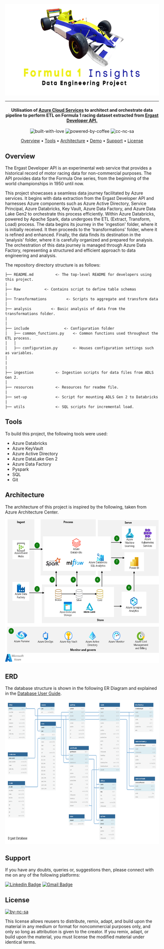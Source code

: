 <p align='center'>
<img src='https://github.com/waqarg2001/Formula1-Insights-DE/blob/master/resources/image.png' width=600 height=300 >
</p>

---

<h4 align='center'> Utilisation of <a href='https://azure.microsoft.com/en-us' target='_blank'>Azure Cloud Services</a> to architect and orchestrate data pipeline to perform ETL on Formula 1 racing dataset extracted from <a href='https://ergast.com/mrd/'>Ergast Developer API.</a> </h4>

<p align='center'>
<img src="https://i.ibb.co/KxfMMsP/built-with-love.png" alt="built-with-love" border="0">
<img src="https://i.ibb.co/MBDK1Pk/powered-by-coffee.png" alt="powered-by-coffee" border="0">
<img src="https://i.ibb.co/CtGqhQH/cc-nc-sa.png" alt="cc-nc-sa" border="0">
</p>

<p align="center">
  <a href="#overview">Overview</a> •
  <a href="#tools">Tools</a> •
  <a href="#architecture">Architecture</a> •
  <a href="#erd">Demo</a> •
  <a href="#support">Support</a> •
  <a href="#license">License</a>
</p>


## Overview

<p>The Ergast Developer API is an experimental web service that provides a historical record of motor racing data for non-commercial purposes. The API provides data for the Formula One series, from the beginning of the world championships in 1950 until now.</p>

This project showcases a seamless data journey facilitated by Azure services. It begins with data extraction from the Ergast Developer API and harnesses Azure components such as Azure Active Directory, Service Principal, Azure Databricks, Key Vault, Azure Data Factory, and Azure Data Lake Gen2 to orchestrate this process efficiently. Within Azure Databricks, powered by Apache Spark, data undergoes the ETL (Extract, Transform, Load) process. The data begins its journey in the 'ingestion' folder, where it is initially received. It then proceeds to the 'transformations' folder, where it is refined and enhanced. Finally, the data finds its destination in the 'analysis' folder, where it is carefully organized and prepared for analysis. The orchestration of this data journey is managed through Azure Data Factory, representing a structured and efficient approach to data engineering and analysis.

The repository directory structure is as follows:

```
├── README.md          <- The top-level README for developers using this project. 
| 
├── Raw           <- Contains script to define table schemas
| 
├── Transformations         <- Scripts to aggregate and transform data
│  
├── analysis         <- Basic analysis of data from the transformations folder.  
| 
│ 
├── include                <- Configuration folder 
│   ├── common_functions.py    <- Common functions used throughout the ETL process.
│   │ 
│   ├── configuration.py       <- Houses configuration settings such as variables.
│      
|         
|
├── ingestion          <- Ingestion scripts for data files from ADLS Gen 2.
│      
├── resources          <- Resources for readme file.
|
├── set-up             <- Script for mounting ADLS Gen 2 to Databricks
|         
├── utils              <- SQL scripts for incremental load.
```

## Tools 

To build this project, the following tools were used:

- Azure Databricks
- Azure KeyVault
- Azure Active Directory
- Azure DataLake Gen 2
- Azure Data Factory
- Pyspark
- SQL
- Git

## Architecture

The architecture of this project is inspired by the following, taken from Azure Architecture Center.

<p align='center'>
  <img src='https://github.com/waqarg2001/Formula1-Insights-DE/blob/master/resources/arch.png' height=470 width=600>
</p>  



## ERD

The database structure is shown in the following ER Diagram and explained in the <a href='http://ergast.com/docs/f1db_user_guide.txt' >Database User Guide</a>.

<p align='center'>
  <img src='https://github.com/waqarg2001/Formula1-Insights-DE/blob/master/resources/erd.png' width=600 height=470>
</p>  




## Support

If you have any doubts, queries or, suggestions then, please connect with me on any of the following platforms:

[![Linkedin Badge][linkedinbadge]][linkedin] 
[![Gmail Badge][gmailbadge]][gmail]


## License

<a href = 'https://creativecommons.org/licenses/by-nc-sa/4.0/' target="_blank">
    <img src="https://i.ibb.co/mvmWGkm/by-nc-sa.png" alt="by-nc-sa" border="0" width="88" height="31">
</a>

This license allows reusers to distribute, remix, adapt, and build upon the material in any medium or format for noncommercial purposes only, and only so long as attribution is given to the creator. If you remix, adapt, or build upon the material, you must license the modified material under identical terms.



<!--Profile Link-->
[linkedin]: https://www.linkedin.com/in/waqargul
[gmail]: mailto:waqargul6@gmail.com

<!--Logo Link -->
[linkedinbadge]: https://img.shields.io/badge/waqargul-0077B5?style=for-the-badge&logo=linkedin&logoColor=white
[gmailbadge]: https://img.shields.io/badge/Gmail-D14836?style=for-the-badge&logo=gmail&logoColor=white
